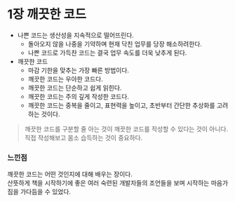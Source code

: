 # 1장 깨끗한 코드

- 나쁜 코드는 생산성을 지속적으로 떨어뜨린다.
    - 돌아오지 않을 나중을 기약하며 현재 닥친 업무를 당장 해소하려한다.
    - 나쁜 코드로 가득찬 코드는 결국 업무 속도를 더욱 낮추게 된다.
- 깨끗한 코드
    - 마감 기한을 맞추는 가장 빠른 방법이다.
    - 깨끗한 코드는 우아한 코드다.
    - 깨끗한 코드는 단순하고 쉽게 읽힌다.
    - 깨끗한 코드는 주의 깊게 작성한 코드다.
    - 깨끗한 코드는 중복을 줄이고, 표현력을 높이고, 초반부터 간단한 추상화를 고려하는 것이다.


> 깨끗한 코드를 구분할 줄 아는 것이 깨끗한 코드를 작성할 수 있다는 것이 아니다.  
> 직접 작성해보고 몸소 습득하는 것이 중요하다.

### 느낀점
깨끗한 코드는 어떤 것인지에 대해 배우는 장이다.  
산뜻하게 책을 시작하기에 좋은 여러 숙련된 개발자들의 조언들을 보며 시작하는 마음가짐을 가다듬을 수 있었다.
